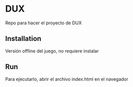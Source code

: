 # DUX
Repo para hacer el proyecto de DUX

## Installation
Versión offline del juego, no requiere instalar

## Run
Para ejecutarlo, abrir el archivo index.html en el navegador
